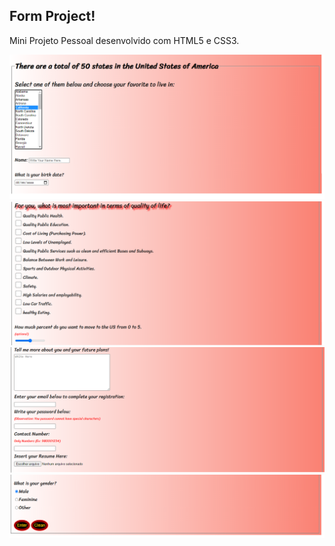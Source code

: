 ## Form Project!

Mini Projeto Pessoal desenvolvido com HTML5 e CSS3.

![form-inputs](https://github.com/HiranFerretiBaccos/form-inputs/blob/main/image1.png)
![form-inputs](https://github.com/HiranFerretiBaccos/form-inputs/blob/main/image2.png)
![form-inputs](https://github.com/HiranFerretiBaccos/form-inputs/blob/main/image3.png)
![form-inputs](https://github.com/HiranFerretiBaccos/form-inputs/blob/main/image4.png)
